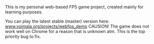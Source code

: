 This is my personal web-based FPS game project, created mainly for learning purposes.

You can play the latest stable (master) version here: www.voimala.org/projects/webfps_demo
CAUSION! The game does not work well on Chrome for a reason that is unknown atm. This is the top priority bug to fix. 